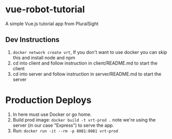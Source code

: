 # vue-robot-tutorial
A simple Vue.js tutorial app from PluralSight

## Dev Instructions

1. `docker network create vrt`, If you don't want to use docker you can skip this and install node and npm
1. cd into client and follow instruction in client/README.md to start the client
1. cd into server and follow instruction in server/README.md to start the server

# Production Deploys
1. In here must use Docker or go home.
1. Build prod image: `docker build -t vrt-prod .` note we're using the server (in our case "Express") to serve the app.
1. Run: `docker run -it --rm -p 8081:8081 vrt-prod`
